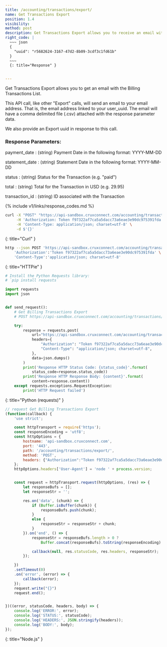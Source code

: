 ```yaml
---
title: /accounting/transactions/export/
name: Get Transactions Export
position: 1.4
visibility:
method: post
description: Get Transactions Export allows you to receive an email with the current Transactions on your account
right_code: |
  ~~~ json
  {
    "uuid": "r5682624-3167-47d2-8b09-3cdf3c1fd61b"
  }
  ~~~
  {: title="Response" }


---
```

Get Transactions Export allows you to get an email with the Billing Transactions List.

This API call, like other "Export" calls, will send an email to your email address. That is, the email address linked to your user_uuid. The email will have a comma delimited file (.csv) attached with the response parameter data.

We also provide an Export uuid in response to this call.

### Response Parameters:

payment_date
: (string) Payment Date in the following format: YYYY-MM-DD

statement_date
: (string) Statement Date in the following format: YYYY-MM-DD

status
: (string) Status for the Transaction (e.g. "paid")

total
: (string) Total for the Transaction in USD (e.g. 29.95)

transaction_id
: (string) ID associated with the Transaction

{% include v1/links/response_codes.md %}

~~~ bash
curl -X "POST" "https://api-sandbox.cruxconnect.com/accounting/transactions/export/" \
     -H 'Authorization: Token f97322af7ca5a5dacc73a6eae3e90dc975391fda' \
     -H 'Content-Type: application/json; charset=utf-8' \
     -d $'{}'

~~~
{: title="Curl" }

~~~ bash
http --json POST 'https://api-sandbox.cruxconnect.com/accounting/transactions/export/' \
    'Authorization':'Token f97322af7ca5a5dacc73a6eae3e90dc975391fda' \
    'Content-Type':'application/json; charset=utf-8'


~~~
{: title="HTTPie" }

~~~ python
# Install the Python Requests library:
# `pip install requests`

import requests
import json


def send_request():
    # Get Billing Transactions Export
    # POST https://api-sandbox.cruxconnect.com/accounting/transactions/export/

    try:
        response = requests.post(
            url="https://api-sandbox.cruxconnect.com/accounting/transactions/export/",
            headers={
                "Authorization": "Token f97322af7ca5a5dacc73a6eae3e90dc975391fda",
                "Content-Type": "application/json; charset=utf-8",
            },
            data=json.dumps()
        )
        print('Response HTTP Status Code: {status_code}'.format(
            status_code=response.status_code))
        print('Response HTTP Response Body: {content}'.format(
            content=response.content))
    except requests.exceptions.RequestException:
        print('HTTP Request failed')

~~~
{: title="Python (requests)" }

~~~ javascript
// request Get Billing Transactions Export
(function(callback) {
    'use strict';

    const httpTransport = require('https');
    const responseEncoding = 'utf8';
    const httpOptions = {
        hostname: 'api-sandbox.cruxconnect.com',
        port: '443',
        path: '/accounting/transactions/export/',
        method: 'POST',
        headers: {"Authorization":"Token f97322af7ca5a5dacc73a6eae3e90dc975391fda","Content-Type":"application/json; charset=utf-8"}
    };
    httpOptions.headers['User-Agent'] = 'node ' + process.version;


    const request = httpTransport.request(httpOptions, (res) => {
        let responseBufs = [];
        let responseStr = '';

        res.on('data', (chunk) => {
            if (Buffer.isBuffer(chunk)) {
                responseBufs.push(chunk);
            }
            else {
                responseStr = responseStr + chunk;
            }
        }).on('end', () => {
            responseStr = responseBufs.length > 0 ?
                Buffer.concat(responseBufs).toString(responseEncoding) : responseStr;

            callback(null, res.statusCode, res.headers, responseStr);
        });

    })
    .setTimeout(0)
    .on('error', (error) => {
        callback(error);
    });
    request.write("{}")
    request.end();


})((error, statusCode, headers, body) => {
    console.log('ERROR:', error);
    console.log('STATUS:', statusCode);
    console.log('HEADERS:', JSON.stringify(headers));
    console.log('BODY:', body);
});

~~~
{: title="Node.js" }

